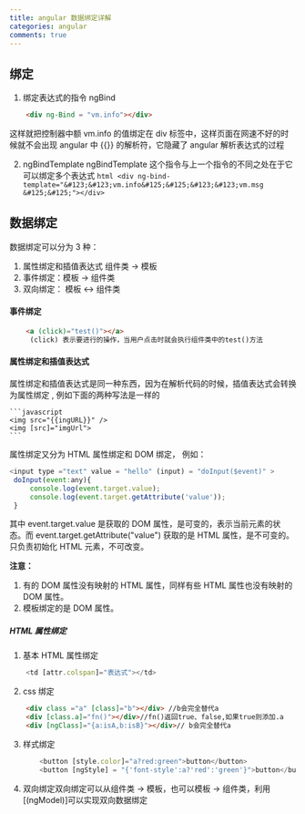 ```yaml
---
title: angular 数据绑定详解
categories: angular
comments: true
---
```


## 绑定

1. 绑定表达式的指令 ngBind

```html
    <div ng-Bind = "vm.info"></div>
```

这样就把控制器中额 vm.info 的值绑定在 div 标签中，这样页面在网速不好的时候就不会出现 angular 中 &#123;&#123;&#125;&#125; 的解析符，它隐藏了 angular 解析表达式的过程

2. ngBindTemplate ngBindTemplate 这个指令与上一个指令的不同之处在于它可以绑定多个表达式 ```html <div ng-bind-template="&#123;&#123;vm.info&#125;&#125;&#123;&#123;vm.msg &#125;&#125;"></div>```

<!--more-->

## 数据绑定

数据绑定可以分为 3 种：

1. 属性绑定和插值表达式 组件类 -> 模板
2. 事件绑定：模板 -> 组件类
3. 双向绑定： 模板 <-> 组件类

#### 事件绑定

```html
    <a (click)="test()"></a>
     (click) 表示要进行的操作，当用户点击时就会执行组件类中的test()方法
```

#### 属性绑定和插值表达式

属性绑定和插值表达式是同一种东西，因为在解析代码的时候，插值表达式会转换为属性绑定 , 例如下面的两种写法是一样的

    ```javascript
    <img src="{{ingURL}}" />
    <img [src]="imgUrl">
    ```

属性绑定又分为 HTML 属性绑定和 DOM 绑定， 例如：

```javascript
<input type ="text" value = "hello" (input) = "doInput($event)" >
 doInput(event:any){
     console.log(event.target.value);
     console.log(event.target.getAttribute('value'));
 }
```

其中 event.target.value 是获取的 DOM 属性，是可变的，表示当前元素的状态。而 event.target.getAttribute("value") 获取的是 HTML 属性，是不可变的。只负责初始化 HTML 元素，不可改变。

<strong>注意：</strong>

1. 有的 DOM 属性没有映射的 HTML 属性，同样有些 HTML 属性也没有映射的 DOM 属性。
2. 模板绑定的是 DOM 属性。

##### HTML 属性绑定

1. 基本 HTML 属性绑定

```javascript
    <td [attr.colspan]="表达式"></td>
```

2. css 绑定

```html
    <div class ="a" [class]="b"></div> //b会完全替代a
    <div [class.a]="fn()"></div>//fn()返回true、false,如果true则添加.a
    <div [ngClass]="{a:isA,b:isB}"></div>// b会完全替代a
```

3. 样式绑定

   ```javascript
       <button [style.color]="a?red:green">button</button>
       <button [ngStyle] = "{'font-style':a?'red':'green'}">button</button>
   ```

4. 双向绑定双向绑定可以从组件类 -> 模板，也可以模板 -> 组件类，利用[(ngModel)]可以实现双向数据绑定
